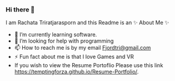 ### Hi there 👋
I am Rachata Triratjarasporn and this Readme is an ✨ About Me ✨ 

- 🌱 I’m currently learning software.
- 🤔 I’m looking for help with programming
- 📫 How to reach me is by my email Fjordtri@gmail.com
- ⚡ Fun fact about me is that I love Games and VR
- If you wish to view the Resume Portoflio Please use this link https://temptingforza.github.io/Resume-Portfolio/.
